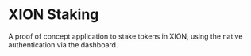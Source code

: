 # XION Staking

A proof of concept application to stake tokens in XION, using the native
authentication via the dashboard.
